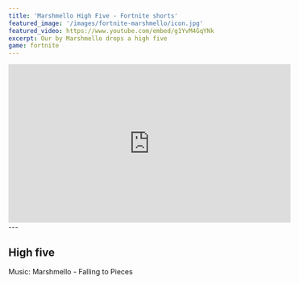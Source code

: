 ```yaml
---
title: 'Marshmello High Five - Fortnite shorts'
featured_image: '/images/fortnite-marshmello/icon.jpg'
featured_video: https://www.youtube.com/embed/g1YvM4GqYNk
excerpt: Our by Marshmello drops a high five
game: fortnite
---
```

<iframe width="560" height="315" src="https://www.youtube.com/embed/g1YvM4GqYNk" frameborder="0" allow="accelerometer; autoplay; encrypted-media; gyroscope; picture-in-picture" allowfullscreen></iframe>
---

## High five
Music: Marshmello - Falling to Pieces